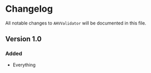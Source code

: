 # Changelog

All notable changes to `AHVValidator` will be documented in this file.

## Version 1.0

### Added
- Everything
